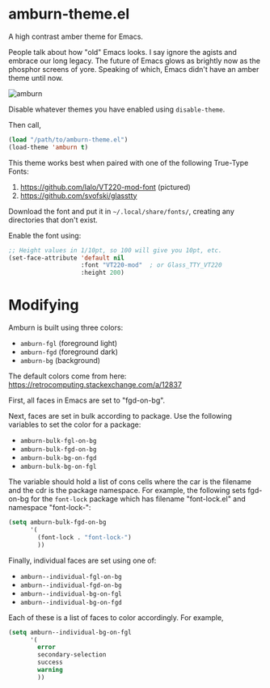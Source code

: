 # amburn-theme.el
A high contrast amber theme for Emacs.

People talk about how "old" Emacs looks. I say ignore the agists and embrace our long legacy.  The future of Emacs glows as brightly now as the phosphor screens of yore.  Speaking of which, Emacs didn't have an amber theme until now.
         

![amburn](https://user-images.githubusercontent.com/53576362/155818685-6b259781-a1b9-4250-9894-8fcee3511c7e.png)


Disable whatever themes you have enabled using `disable-theme`.

Then call,

```lisp
(load "/path/to/amburn-theme.el")
(load-theme 'amburn t)
```

This theme works best when paired with one of the following True-Type Fonts:
1. https://github.com/lalo/VT220-mod-font (pictured)
2. https://github.com/svofski/glasstty

Download the font and put it in `~/.local/share/fonts/`, creating any directories that don't exist.

Enable the font using:

```lisp
;; Height values in 1/10pt, so 100 will give you 10pt, etc.
(set-face-attribute 'default nil
                    :font "VT220-mod"  ; or Glass_TTY_VT220
                    :height 200)
```

# Modifying

Amburn is built using three colors: 

* `amburn-fgl` (foreground light)
* `amburn-fgd` (foreground dark)
* `amburn-bg` (background)

The default colors come from here: https://retrocomputing.stackexchange.com/a/12837

First, all faces in Emacs are set to "fgd-on-bg".

Next, faces are set in bulk according to package.  Use the following variables to set the color for a package:

* `amburn-bulk-fgl-on-bg` 
* `amburn-bulk-fgd-on-bg`
* `amburn-bulk-bg-on-fgd`
* `amburn-bulk-bg-on-fgl`

The variable should hold a list of cons cells where the car is the filename and the cdr is the package namespace.  For example, the following sets fgd-on-bg for the `font-lock` package which has filename "font-lock.el" and namespace "font-lock-":

```lisp
(setq amburn-bulk-fgd-on-bg
      '(
        (font-lock . "font-lock-")
        ))
```

Finally, individual faces are set using one of:

* `amburn--individual-fgl-on-bg`
* `amburn--individual-fgd-on-bg`
* `amburn--individual-bg-on-fgl`
* `amburn--individual-bg-on-fgd`

Each of these is a list of faces to color accordingly.  For example,

```lisp
(setq amburn--individual-bg-on-fgl
      '(
        error
        secondary-selection
        success
        warning
        ))
```
